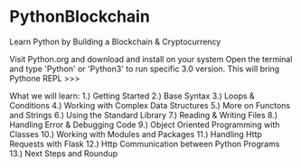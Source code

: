 # PythonBlockchain

Learn Python by Building a Blockchain & Cryptocurrency

Visit Python.org and download and install on your system
Open the terminal and type 'Python' or 'Python3' to run specific 3.0 version. This will bring Pythone REPL >>>

What we will learn:
1.) Getting Started
2.) Base Syntax
3.) Loops & Conditions
4.) Working with Complex Data Structures
5.) More on Functons and Strings
6.) Using the Standard Library
7.) Reading & Writing Files
8.) Handling Error & Debugging Code
9.) Object Oriented Programming with Classes
10.) Working with Modules and Packages
11.) Handling Http Requests with Flask
12.) Http Communication between Python Programs
13.) Next Steps and Roundup
